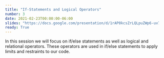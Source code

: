 ```yaml
---
title: "If-Statements and Logical Operators"
number: 3
date: 2021-02-23T00:00:00-06:00
slides: "https://docs.google.com/presentation/d/1rAP0kcsZrLQLpuZWp6-uv7PWfFTpR4zCTIjUfji62cM/edit?usp=sharing"
ready: True
---
```


In this session we will focus on if/else statements as well as logical and relational operators. These operators are used in if/else statements to apply limits and restraints to our code.